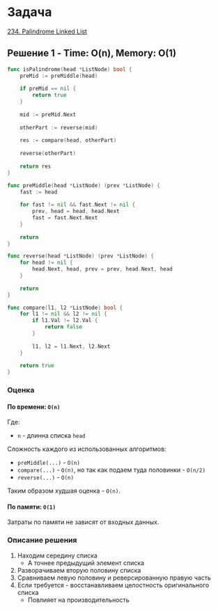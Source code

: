 # Задача

[234. Palindrome Linked List](https://leetcode.com/problems/palindrome-linked-list/)

## Решение 1 - Time: O(n), Memory: O(1)

```go
func isPalindrome(head *ListNode) bool {
    preMid := preMiddle(head)
    
    if preMid == nil {
        return true
    }
    
    mid := preMid.Next
    
    otherPart := reverse(mid)
    
    res := compare(head, otherPart)
    
    reverse(otherPart)
    
    return res 
}

func preMiddle(head *ListNode) (prev *ListNode) {
    fast := head
    
    for fast != nil && fast.Next != nil {
        prev, head = head, head.Next
        fast = fast.Next.Next
    }
    
    return
}

func reverse(head *ListNode) (prev *ListNode) {
    for head != nil {
        head.Next, head, prev = prev, head.Next, head
    }
    
    return 
}

func compare(l1, l2 *ListNode) bool {
    for l1 != nil && l2 != nil {
        if l1.Val != l2.Val {
            return false
        }
        
        l1, l2 = l1.Next, l2.Next
    }
    
    return true
}
```

### Оценка 

#### По времени: `O(n)`
Где:
* `n` - длинна списка `head`

Сложность каждого из использованных алгоритмов:
* `preMiddle(...)` - `O(n)`
* `compare(...)` - `O(n)`, но так как подаем туда половинки - `O(n/2)`
* `reverse(...)` - `O(n)`

Таким образом худшая оценка -  `O(n)`.

#### По памяти: `O(1)`
Затраты по памяти не зависят от входных данных. 

### Описание решения

1. Находим середину списка
	* А точнее предыдущий элемент списка
1. Разворачиваем вторую половину списка
1. Сравниваем левую половину и реверсированную правую часть
1. Если требуется - восстанавливаем целостность оригинального списка
	* Повлияет на производительность